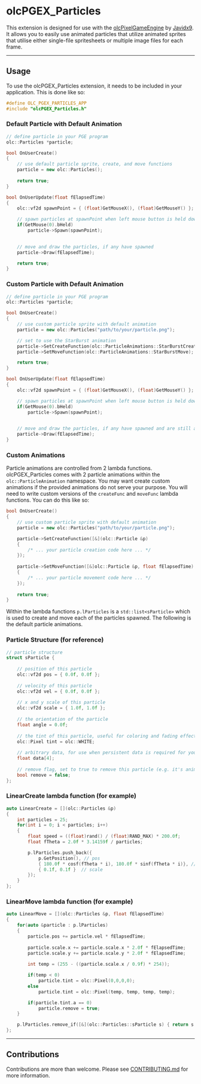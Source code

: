 # olcPGEX_Particles

This extension is designed for use with the [olcPixelGameEngine](https://github.com/OneLoneCoder/olcPixelGameEngine) by [Javidx9](https://github.com/OneLoneCoder). It allows you to easily use animated particles that utilize animated sprites that utilise either single-file spritesheets or multiple image files for each frame.

---

## Usage

To use the olcPGEX_Particles extension, it needs to be included in your application. This is done like so:

```cpp
#define OLC_PGEX_PARTICLES_APP
#include "olcPGEX_Particles.h"
```

### Default Particle with Default Animation

```cpp
// define particle in your PGE program
olc::Particles *particle;

bool OnUserCreate()
{
    // use default particle sprite, create, and move functions
    particle = new olc::Particles();
 
    return true;
}

bool OnUserUpdate(float fElapsedTime)
{
    olc::vf2d spawnPoint = { (float)GetMouseX(), (float)GetMouseY() };

    // spawn particles at spawnPoint when left mouse button is held down
    if(GetMouse(0).bHeld)
        particle->Spawn(spawnPoint);

    
    // move and draw the particles, if any have spawned
    particle->Draw(fElapsedTime);

    return true;
}
```

### Custom Particle with Default Animation

```cpp
// define particle in your PGE program
olc::Particles *particle;

bool OnUserCreate()
{
    // use custom particle sprite with default animation
    particle = new olc::Particles("path/to/your/particle.png");

    // set to use the StarBurst animation
    particle->SetCreateFunction(olc::ParticleAnimations::StarBurstCreate);
    particle->SetMoveFunction(olc::ParticleAnimations::StarBurstMove);

    return true;
}

bool OnUserUpdate(float fElapsedTime)
{
    olc::vf2d spawnPoint = { (float)GetMouseX(), (float)GetMouseY() };

    // spawn particles at spawnPoint when left mouse button is held down
    if(GetMouse(0).bHeld)
        particle->Spawn(spawnPoint);

    
    // move and draw the particles, if any have spawned and are still alive
    particle->Draw(fElapsedTime);
}
```

### Custom Animations

Particle animations are controlled from 2 lambda functions. olcPGEX_Particles comes with 2 particle animations within the ``olc::ParticleAnimation`` namespace.
You may want create custom animations if the provided animations do not serve your purpose. You will need to write custom versions of the ``createFunc`` and ``moveFunc`` lambda functions. You can do this like so:

```cpp
bool OnUserCreate()
{
    // use custom particle sprite with default animation
    particle = new olc::Particles("path/to/your/particle.png");

    particle->SetCreateFunction([&](olc::Particle &p)
    {
        /* ... your particle creation code here ... */
    });
    
    particle->SetMoveFunction([&]olc::Particle &p, float fElapsedTime)
    {
        /* ... your particle movement code here ... */
    });
    
    return true;
}

```

Within the lambda functions ``p.lParticles`` is a ``std::list<sParticle>`` which is used to create and move each of the particles spawned. The following is the default particle animations.

### Particle Structure (for reference)

```cpp
// particle structure
struct sParticle {
    
    // position of this particle
    olc::vf2d pos = { 0.0f, 0.0f }; 
    
    // velocity of this particle
    olc::vf2d vel = { 0.0f, 0.0f };
    
    // x and y scale of this particle
    olc::vf2d scale = { 1.0f, 1.0f };
    
    // the orientation of the particle
    float angle = 0.0f;
    
    // the tint of this particle, useful for coloring and fading effects
    olc::Pixel tint = olc::WHITE;
    
    // arbitrary data, for use when persistent data is required for your custom animation
    float data[4];
    
    // remove flag, set to true to remove this particle (e.g. it's animation should be considered finished)
    bool remove = false;
};
```

### LinearCreate lambda function (for example)

```cpp
auto LinearCreate = [](olc::Particles &p)
{
    int particles = 25;
    for(int i = 0; i < particles; i++)
    {
        float speed = ((float)rand() / (float)RAND_MAX) * 200.0f;
        float fTheta = 2.0f * 3.14159f / particles;

        p.lParticles.push_back({
            p.GetPosition(), // pos
            { 180.0f * cosf(fTheta * i), 180.0f * sinf(fTheta * i)}, // vel
            { 0.1f, 0.1f }  // scale
        });
    }
};
```
### LinearMove lambda function (for example)

```cpp		
auto LinearMove = [](olc::Particles &p, float fElapsedTime)
{
    for(auto &particle : p.lParticles)
    {
        particle.pos += particle.vel * fElapsedTime;
        
        particle.scale.x += particle.scale.x * 2.0f * fElapsedTime;
        particle.scale.y += particle.scale.y * 2.0f * fElapsedTime;
        
        int temp = (255 - ((particle.scale.x / 0.9f) * 254));

        if(temp < 0)
            particle.tint = olc::Pixel(0,0,0,0);
        else
            particle.tint = olc::Pixel(temp, temp, temp, temp);

        if(particle.tint.a == 0)
            particle.remove = true;
    }

    p.lParticles.remove_if([&](olc::Particles::sParticle s) { return s.remove; });
};
```


---

## Contributions

Contributions are more than welcome. Please see [CONTRIBUTING.md](https://github.com/moros1138/olcPGEX_Particles/blob/dev/CONTRIBUTING.md) for more information.